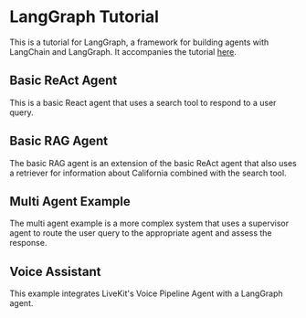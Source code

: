 # LangGraph Tutorial

This is a tutorial for LangGraph, a framework for building agents with LangChain and LangGraph.
It accompanies the tutorial [here](https://www.lachlan.xyz/tutorials).

## Basic ReAct Agent

This is a basic React agent that uses a search tool to respond to a user query.

##  Basic RAG Agent

The basic RAG agent is an extension of the basic ReAct agent that also uses a retriever for information about California combined with the search tool.

## Multi Agent Example

The multi agent example is a more complex system that uses a supervisor agent to route the user query to the appropriate agent and assess the response.

## Voice Assistant

This example integrates LiveKit's Voice Pipeline Agent with a LangGraph agent.